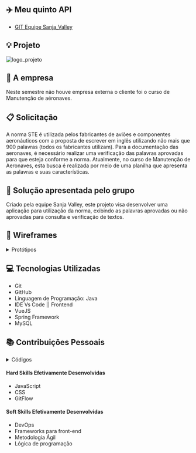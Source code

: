 ## :airplane: Meu quinto API  
* [GIT Equipe Sanja_Valley](https://github.com/EquipeFatec) 

## :bulb: Projeto 
![logo_projeto](https://github.com/alexiakarine/Portifolios-projetos-fatec/blob/master/Icons/icon_5.png)


## :briefcase: A empresa
Neste semestre não houve empresa externa o cliente foi o curso de Manutenção de aéronaves.

## :clipboard: Solicitação 
A norma STE é utilizada pelos fabricantes de aviões e componentes aeronáuticos com a proposta de escrever em inglês utilizando não mais que 900 palavras (todos os fabricantes utilizam). Para a documentação das aeronaves, é necessário realizar uma verificação das palavras aprovadas para que esteja conforme a norma. Atualmente, no curso de Manutenção de Aeronaves, esta busca é realizada por meio de uma planilha que apresenta as palavras e suas características.


## :pushpin: Solução apresentada pelo grupo
Criado pela equipe Sanja Valley, este projeto visa desenvolver uma aplicação para utilização da norma, exibindo as palavras aprovadas ou não aprovadas para consulta e verificação de textos.


## :art: Wireframes
<details>
<summary>Protótipos</summary>

 Tela principal <br>
![tela_principal](https://github.com/alexiakarine/Portifolios-projetos-fatec/blob/master/Icons/tela1.png)

Tela de verificação de texto<br>
![tela_verificacao_Text](https://github.com/alexiakarine/Portifolios-projetos-fatec/blob/master/Icons/tela2.png)

Tela upload de arquivo <br>
![upload_de_arquivo ](https://github.com/alexiakarine/Portifolios-projetos-fatec/blob/master/Icons/tela3.png)

Tela de configuração<br>
![tela_configuracao](https://github.com/alexiakarine/Portifolios-projetos-fatec/blob/master/Icons/tela5.png)

</details>

## :computer: Tecnologias Utilizadas
- Git
- GitHub
- Linguagem de Programação: Java
- IDE Vs Code || Frontend
- VueJS
- Spring Framework
- MySQL


## :books: Contribuições Pessoais

<details>
<summary>Códigos</summary>
Código da conulta de textos<br>

Abaixo temos a declaração dos modais utilizados, sendo o displayModalBusca o modal exibido ao buscar uma palavra e o displayModalTexto o modal exibido ao consultar um texto.
<br>
 ![consultarTextos](https://github.com/alexiakarine/Portifolios-projetos-fatec/blob/master/Icons/consultarTexto1.PNG) 
 
<br>Aqui podemos ver a chamada do modal exibido através dos botões Buscar(icon = "pi pi-search") e Conultar texto.<br>
 <br>
 ![consultarTexto](https://github.com/alexiakarine/Portifolios-projetos-fatec/blob/master/Icons/consultaTexto.PNG)

<br> Neste caso optamos por exibir os dados organizados nas colunas pelo dialog como mostrado abaixo.
![colunas](https://github.com/alexiakarine/Portifolios-projetos-fatec/blob/master/Icons/buscarTexto.PNG)
 
 <br> Utilizamos o axios para se comunicar com o back e trazer as informações necessárias para a exibição.
![colunas](https://github.com/alexiakarine/Portifolios-projetos-fatec/blob/master/Icons/metodoBuscaa.PNG)
</details>

#### Hard Skills Efetivamente Desenvolvidas
* JavaScript
* CSS
* GitFlow

#### Soft Skills Efetivamente Desenvolvidas
* DevOps
* Frameworks para front-end
* Metodologia Ágil 
* Lógica de programação
